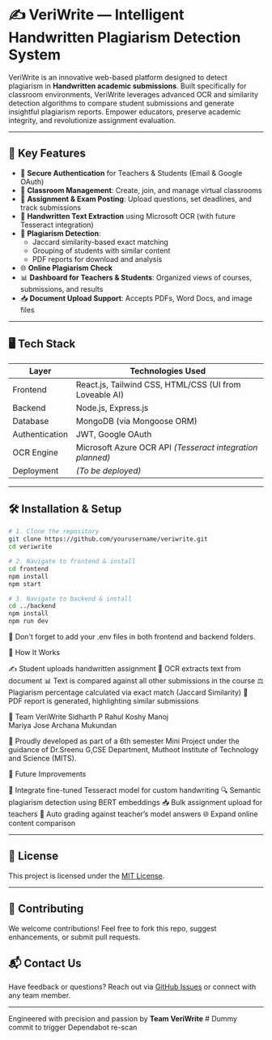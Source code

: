 # ✍️ VeriWrite — Intelligent Handwritten Plagiarism Detection System

VeriWrite is an innovative web-based platform designed to detect plagiarism in **Handwritten academic submissions**. Built specifically for classroom environments, VeriWrite leverages advanced OCR and similarity detection algorithms to compare student submissions and generate insightful plagiarism reports. Empower educators, preserve academic integrity, and revolutionize assignment evaluation.

---

## 🚀 Key Features

- 🔐 **Secure Authentication** for Teachers & Students (Email & Google OAuth)
- 🏫 **Classroom Management**: Create, join, and manage virtual classrooms
- 📄 **Assignment & Exam Posting**: Upload questions, set deadlines, and track submissions
- 📝 **Handwritten Text Extraction** using Microsoft OCR (with future Tesseract integration)
- 🧠 **Plagiarism Detection**:
  - Jaccard similarity-based exact matching
  - Grouping of students with similar content
  - PDF reports for download and analysis
- 🌐 **Online Plagiarism Check** 
- 📊 **Dashboard for Teachers & Students**: Organized views of courses, submissions, and results
- 📥 **Document Upload Support**: Accepts PDFs, Word Docs, and image files

---

## 🖥️ Tech Stack

| Layer          | Technologies Used                                         |
|----------------|-----------------------------------------------------------|
| Frontend       | React.js, Tailwind CSS, HTML/CSS (UI from Loveable AI)    |
| Backend        | Node.js, Express.js                                       |
| Database       | MongoDB (via Mongoose ORM)                                |
| Authentication | JWT, Google OAuth                                         |
| OCR Engine     | Microsoft Azure OCR API *(Tesseract integration planned)* |
| Deployment     | *(To be deployed)*       |

---

## 🛠️ Installation & Setup

```bash
# 1. Clone the repository
git clone https://github.com/yourusername/veriwrite.git
cd veriwrite

# 2. Navigate to frontend & install
cd frontend
npm install
npm start

# 3. Navigate to backend & install
cd ../backend
npm install
npm run dev
```

🔑 Don't forget to add your .env files in both frontend and backend folders.


🧪 How It Works

✍️ Student uploads handwritten assignment
🧾 OCR extracts text from document
📊 Text is compared against all other submissions in the course
⚖️ Plagiarism percentage calculated via exact match (Jaccard Similarity)
📄 PDF report is generated, highlighting similar submissions

👥 Team VeriWrite
Sidharth P
Rahul Koshy Manoj	
Mariya Jose	
Archana Mukundan	

🏫 Proudly developed as part of a 6th semester Mini Project under the guidance of Dr.Sreenu G,CSE Department, Muthoot Institute of Technology and Science (MITS).

📌 Future Improvements

🤖 Integrate fine-tuned Tesseract model for custom handwriting
🔍 Semantic plagiarism detection using BERT embeddings
📥 Bulk assignment upload for teachers
🔄 Auto grading against teacher’s model answers
🌐 Expand online content comparison

---

## 📄 License

This project is licensed under the [MIT License](LICENSE).

---

## 🤝 Contributing

We welcome contributions! Feel free to fork this repo, suggest enhancements, or submit pull requests.

## 📬 Contact Us

Have feedback or questions? Reach out via [GitHub Issues](https://github.com/sidharthp-2004/veriwrite/issues) or connect with any team member.

---

Engineered with precision and passion by **Team VeriWrite**
#   D u m m y   c o m m i t   t o   t r i g g e r   D e p e n d a b o t   r e - s c a n  
 